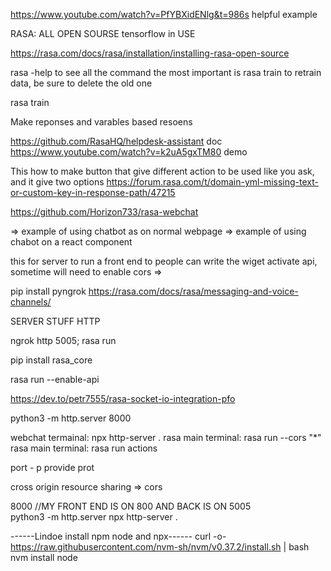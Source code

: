 https://www.youtube.com/watch?v=PfYBXidENlg&t=986s helpful example

RASA: ALL OPEN SOURSE tensorflow in USE

https://rasa.com/docs/rasa/installation/installing-rasa-open-source

rasa -help to see all the command the most important is rasa train to retrain data, be sure to delete the old one

rasa train

Make reponses and varables based resoens

https://github.com/RasaHQ/helpdesk-assistant doc https://www.youtube.com/watch?v=k2uA5gxTM80 demo

This how to make button that give different action to be used like you ask, and it give two options https://forum.rasa.com/t/domain-yml-missing-text-or-custom-key-in-response-path/47215

https://github.com/Horizon733/rasa-webchat

=> example of using chatbot as on normal webpage => example of using chabot on a react component

this for server to run a front end to people can write the wiget activate api, sometime will need to enable cors =>

pip install pyngrok https://rasa.com/docs/rasa/messaging-and-voice-channels/




SERVER STUFF HTTP

ngrok http 5005; rasa run

pip install rasa_core

rasa run --enable-api


https://dev.to/petr7555/rasa-socket-io-integration-pfo

python3 -m http.server 8000

webchat termainal:  npx http-server .
rasa main terminal: rasa run --cors "*"
rasa main terminal: rasa run actions



port - p provide prot

cross origin resource sharing => cors

8000 //MY FRONT END IS ON 800 AND BACK IS ON 5005        
python3 -m http.server 
npx http-server .

------Lindoe install npm node and npx------
curl -o- https://raw.githubusercontent.com/nvm-sh/nvm/v0.37.2/install.sh | bash
nvm install node